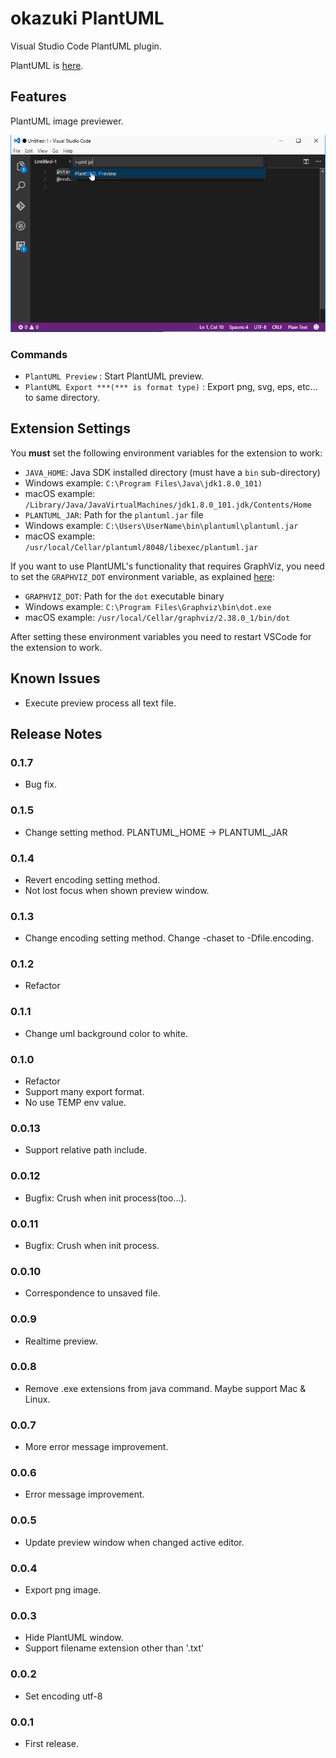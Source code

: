 # okazuki PlantUML

Visual Studio Code PlantUML plugin.

PlantUML is [here](http://plantuml.com/).

## Features

PlantUML image previewer.

![Preview window](images/introduction.gif?raw=true)

### Commands
- `PlantUML Preview` : Start PlantUML preview.
- `PlantUML Export ***(*** is format type)` : Export png, svg, eps, etc... to same directory.

## Extension Settings

You **must** set the following environment variables for the extension to work:

- `JAVA_HOME`: Java SDK installed directory (must have a `bin` sub-directory)
 - Windows example: `C:\Program Files\Java\jdk1.8.0_101)`
 - macOS example: `/Library/Java/JavaVirtualMachines/jdk1.8.0_101.jdk/Contents/Home`
- `PLANTUML_JAR`: Path for the `plantuml.jar` file
 - Windows example: `C:\Users\UserName\bin\plantuml\plantuml.jar`
 - macOS example: `/usr/local/Cellar/plantuml/8048/libexec/plantuml.jar`

If you want to use PlantUML's functionality that requires GraphViz, you need to set the `GRAPHVIZ_DOT` environment variable, as explained [here](http://plantuml.com/graphvizdot.html):

- `GRAPHVIZ_DOT`: Path for the `dot` executable binary
 - Windows example: `C:\Program Files\Graphviz\bin\dot.exe`
 - macOS example: `/usr/local/Cellar/graphviz/2.38.0_1/bin/dot`
 
After setting these environment variables you need to restart VSCode for the extension to work.

## Known Issues

- Execute preview process all text file.

## Release Notes
### 0.1.7
- Bug fix.

### 0.1.5
- Change setting method. PLANTUML_HOME -> PLANTUML_JAR

### 0.1.4
- Revert encoding setting method.
- Not lost focus when shown preview window.

### 0.1.3
- Change encoding setting method. Change -chaset to -Dfile.encoding.

### 0.1.2
- Refactor

### 0.1.1
- Change uml background color to white.

### 0.1.0
- Refactor
- Support many export format.
- No use TEMP env value.

### 0.0.13
- Support relative path include.

### 0.0.12
- Bugfix: Crush when init process(too...).

### 0.0.11
- Bugfix: Crush when init process.

### 0.0.10
- Correspondence to unsaved file.

### 0.0.9
- Realtime preview.

### 0.0.8
- Remove .exe extensions from java command. Maybe support Mac & Linux.

### 0.0.7
- More error message improvement.

### 0.0.6
- Error message improvement.

### 0.0.5
- Update preview window when changed active editor.

### 0.0.4
- Export png image.

### 0.0.3
- Hide PlantUML window.
- Support filename extension other than '.txt' 

### 0.0.2
- Set encoding utf-8

### 0.0.1
- First release.

